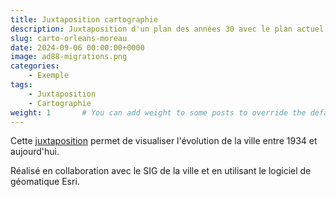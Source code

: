 ```yaml
---
title: Juxtaposition cartographie
description: Juxtaposition d'un plan des années 30 avec le plan actuel de la ville.
slug: carto-orleans-moreau
date: 2024-09-06 00:00:00+0000
image: ad88-migrations.png
categories:
    - Exemple
tags:
    - Juxtaposition
    - Cartographie
weight: 1       # You can add weight to some posts to override the default sorting (date descending)
---
```


Cette [juxtaposition](https://archives.orleans-metropole.fr/histoires-dorleans/carto--histoires) permet de visualiser l'évolution de la ville entre 1934 et aujourd'hui.

Réalisé en collaboration avec le SIG de la ville et en utilisant le logiciel de géomatique Esri.